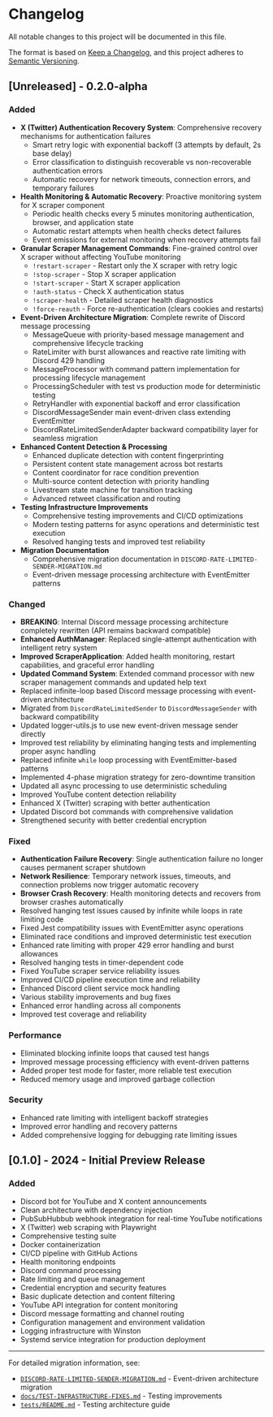 # Changelog

All notable changes to this project will be documented in this file.

The format is based on [Keep a Changelog](https://keepachangelog.com/en/1.0.0/),
and this project adheres to
[Semantic Versioning](https://semver.org/spec/v2.0.0.html).

## [Unreleased] - 0.2.0-alpha

### Added

- **X (Twitter) Authentication Recovery System**: Comprehensive recovery mechanisms for authentication failures
  - Smart retry logic with exponential backoff (3 attempts by default, 2s base delay)
  - Error classification to distinguish recoverable vs non-recoverable authentication errors
  - Automatic recovery for network timeouts, connection errors, and temporary failures
- **Health Monitoring & Automatic Recovery**: Proactive monitoring system for X scraper component
  - Periodic health checks every 5 minutes monitoring authentication, browser, and application state
  - Automatic restart attempts when health checks detect failures
  - Event emissions for external monitoring when recovery attempts fail
- **Granular Scraper Management Commands**: Fine-grained control over X scraper without affecting YouTube monitoring
  - `!restart-scraper` - Restart only the X scraper with retry logic
  - `!stop-scraper` - Stop X scraper application
  - `!start-scraper` - Start X scraper application
  - `!auth-status` - Check X authentication status
  - `!scraper-health` - Detailed scraper health diagnostics
  - `!force-reauth` - Force re-authentication (clears cookies and restarts)
- **Event-Driven Architecture Migration**: Complete rewrite of Discord message processing
  - MessageQueue with priority-based message management and comprehensive lifecycle tracking
  - RateLimiter with burst allowances and reactive rate limiting with Discord 429 handling
  - MessageProcessor with command pattern implementation for processing lifecycle management
  - ProcessingScheduler with test vs production mode for deterministic testing
  - RetryHandler with exponential backoff and error classification
  - DiscordMessageSender main event-driven class extending EventEmitter
  - DiscordRateLimitedSenderAdapter backward compatibility layer for seamless migration
- **Enhanced Content Detection & Processing**
  - Enhanced duplicate detection with content fingerprinting
  - Persistent content state management across bot restarts
  - Content coordinator for race condition prevention
  - Multi-source content detection with priority handling
  - Livestream state machine for transition tracking
  - Advanced retweet classification and routing
- **Testing Infrastructure Improvements**
  - Comprehensive testing improvements and CI/CD optimizations
  - Modern testing patterns for async operations and deterministic test execution
  - Resolved hanging tests and improved test reliability
- **Migration Documentation**
  - Comprehensive migration documentation in `DISCORD-RATE-LIMITED-SENDER-MIGRATION.md`
  - Event-driven message processing architecture with EventEmitter patterns

### Changed

- **BREAKING**: Internal Discord message processing architecture completely rewritten (API remains backward compatible)
- **Enhanced AuthManager**: Replaced single-attempt authentication with intelligent retry system
- **Improved ScraperApplication**: Added health monitoring, restart capabilities, and graceful error handling
- **Updated Command System**: Extended command processor with new scraper management commands and updated help text
- Replaced infinite-loop based Discord message processing with event-driven architecture
- Migrated from `DiscordRateLimitedSender` to `DiscordMessageSender` with backward compatibility
- Updated logger-utils.js to use new event-driven message sender directly
- Improved test reliability by eliminating hanging tests and implementing proper async handling
- Replaced infinite `while` loop processing with EventEmitter-based patterns
- Implemented 4-phase migration strategy for zero-downtime transition
- Updated all async processing to use deterministic scheduling
- Improved YouTube content detection reliability
- Enhanced X (Twitter) scraping with better authentication
- Updated Discord bot commands with comprehensive validation
- Strengthened security with better credential encryption

### Fixed

- **Authentication Failure Recovery**: Single authentication failure no longer causes permanent scraper shutdown
- **Network Resilience**: Temporary network issues, timeouts, and connection problems now trigger automatic recovery
- **Browser Crash Recovery**: Health monitoring detects and recovers from browser crashes automatically
- Resolved hanging test issues caused by infinite while loops in rate limiting code
- Fixed Jest compatibility issues with EventEmitter async operations
- Eliminated race conditions and improved deterministic test execution
- Enhanced rate limiting with proper 429 error handling and burst allowances
- Resolved hanging tests in timer-dependent code
- Fixed YouTube scraper service reliability issues
- Improved CI/CD pipeline execution time and reliability
- Enhanced Discord client service mock handling
- Various stability improvements and bug fixes
- Enhanced error handling across all components
- Improved test coverage and reliability

### Performance

- Eliminated blocking infinite loops that caused test hangs
- Improved message processing efficiency with event-driven patterns
- Added proper test mode for faster, more reliable test execution
- Reduced memory usage and improved garbage collection

### Security

- Enhanced rate limiting with intelligent backoff strategies
- Improved error handling and recovery patterns
- Added comprehensive logging for debugging rate limiting issues

## [0.1.0] - 2024 - Initial Preview Release

### Added

- Discord bot for YouTube and X content announcements
- Clean architecture with dependency injection
- PubSubHubbub webhook integration for real-time YouTube notifications
- X (Twitter) web scraping with Playwright
- Comprehensive testing suite
- Docker containerization
- CI/CD pipeline with GitHub Actions
- Health monitoring endpoints
- Discord command processing
- Rate limiting and queue management
- Credential encryption and security features
- Basic duplicate detection and content filtering
- YouTube API integration for content monitoring
- Discord message formatting and channel routing
- Configuration management and environment validation
- Logging infrastructure with Winston
- Systemd service integration for production deployment

---

For detailed migration information, see:

- [`DISCORD-RATE-LIMITED-SENDER-MIGRATION.md`](./DISCORD-RATE-LIMITED-SENDER-MIGRATION.md) -
  Event-driven architecture migration
- [`docs/TEST-INFRASTRUCTURE-FIXES.md`](./docs/TEST-INFRASTRUCTURE-FIXES.md) -
  Testing improvements
- [`tests/README.md`](./tests/README.md) - Testing architecture guide